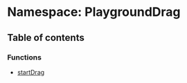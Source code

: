 # Namespace: PlaygroundDrag

## Table of contents

### Functions

* [startDrag](/en/auto-docs/playground-react/functions/PlaygroundDrag.startDrag.md)
